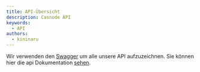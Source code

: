 ```yaml
---
title: API-Übersicht
description: Casnode API
keywords:
  - API
authors:
  - kininaru
---
```


Wir verwenden den [Swagger](https://swagger.io/) um alle unsere API aufzuzeichnen. Sie können hier die api Dokumentation [sehen](https://forum.casbin.com/swagger/).